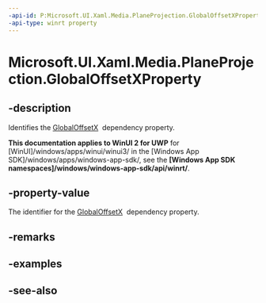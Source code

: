 ```yaml
---
-api-id: P:Microsoft.UI.Xaml.Media.PlaneProjection.GlobalOffsetXProperty
-api-type: winrt property
---
```


<!-- Property syntax
public Windows.UI.Xaml.DependencyProperty GlobalOffsetXProperty { get; }
-->

# Microsoft.UI.Xaml.Media.PlaneProjection.GlobalOffsetXProperty

## -description
Identifies the [GlobalOffsetX](planeprojection_globaloffsetx.md)  dependency property.

**This documentation applies to WinUI 2 for UWP** for [WinUI]/windows/apps/winui/winui3/ in the [Windows App SDK]/windows/apps/windows-app-sdk/, see the **[Windows App SDK namespaces]/windows/windows-app-sdk/api/winrt/**.

## -property-value
The identifier for the [GlobalOffsetX](planeprojection_globaloffsetx.md)  dependency property.

## -remarks

## -examples

## -see-also
